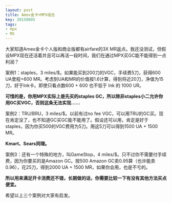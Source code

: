 ```yaml
---
layout: post
title: Amex金卡+MPX组合
key: 20150805
tags:
- mpx
- MS
---
```


大家知道Amex金卡个人版和商业版都有airfare的3X MR返点。我还没测试，但假设MPX现在还活着并且可以再活一段时间，我们在通过MPX买GC能不能得到一点利润？


案例1：staples，3 miles/$。如果能买到200刀的VGC，手续费5刀，获得600 UA里程+600 MR。考虑到UA和MR的价值按1.6计算，得到将近20刀，净值为15刀，好于Ink卡。即使只看点数600 + 600 也不低于 Ink 的 1000 UR。


**可惜的是，你用MPX实际上是先买的staples GC，所以除非staples小二允许你用GC买VGC，否则这条无法实现……**


案例2：TRU/BRU，3 miles/$。以前有过no fee VGC，可以用TRU的GC买。现在肯定没了，也不知道GC买GC能不能用了。假设还可以用，肯定是好于staples，因为你买500的VGC费用为5刀。用这5刀可以得到1500 UA + 1500 MR。


**Kmart、Sears同理。**


案例3：还有一个特殊的地方，叫GameStop，4 miles/$。只不过你不需要付手续费，因为你要买的是Amazon GC。按500 Amazon GC卖0.95算（也许能卖0.96），花25刀，得到2000 UA + 1500 MR，如果你会用，也是不亏的。


**所以用来满足开卡消费还不错，长期做的话，你需要比较一下有没有其他方法买点便宜。**

希望以上三个案例对大家有启发。